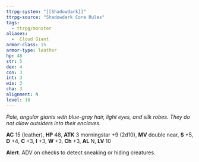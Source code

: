 ```yaml
---
ttrpg-system: "[[Shadowdark]]"
ttrpg-source: "Shadowdark Core Rules"
tags:
  - ttrpg/monster
aliases:
  -  Cloud Giant
armor-class: 15
armor-type: leather
hp: 48
str: 5
dex: 4
con: 3
int: 3
wis: 3
cha: 3
alignment: N
level: 10
---
```


_Pale, angular giants with blue-gray hair, light eyes, and silk robes. They do not allow outsiders into their enclaves._

**AC** 15 (leather), **HP** 48, **ATK** 3 morningstar +9 (2d10), **MV** double near, **S** +5, **D** +4, **C** +3, **I** +3, **W** +3, **Ch** +3, **AL** N, **LV** 10

**Alert**. ADV on checks to detect sneaking or hiding creatures.

